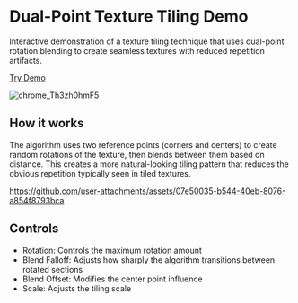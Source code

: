 # Dual-Point Texture Tiling Demo

Interactive demonstration of a texture tiling technique that uses dual-point rotation blending to create seamless textures with reduced repetition artifacts.

[Try Demo](https://otdavies.github.io/DualPointTiling/)

![chrome_Th3zh0hmF5](https://github.com/user-attachments/assets/03bda29e-e974-4295-a8ba-60bae50437ba)


## How it works
The algorithm uses two reference points (corners and centers) to create random rotations of the texture, then blends between them based on distance. This creates a more natural-looking tiling pattern that reduces the obvious repetition typically seen in tiled textures.

https://github.com/user-attachments/assets/07e50035-b544-40eb-8076-a854f8793bca

## Controls
- Rotation: Controls the maximum rotation amount
- Blend Falloff: Adjusts how sharply the algorithm transitions between rotated sections
- Blend Offset: Modifies the center point influence
- Scale: Adjusts the tiling scale
